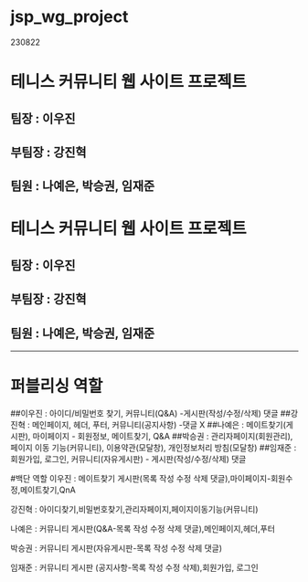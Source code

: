 # jsp_wg_project
230822

# 테니스 커뮤니티 웹 사이트 프로젝트
## 팀장 : 이우진
## 부팀장 : 강진혁
## 팀원 : 나예은, 박승권, 임재준 


# 테니스 커뮤니티 웹 사이트 프로젝트
## 팀장 : 이우진
## 부팀장 : 강진혁
## 팀원 : 나예은, 박승권, 임재준 


---------

# 퍼블리싱 역할

##이우진 : 아이디/비밀번호 찾기, 커뮤니티(Q&A) -게시판(작성/수정/삭제)  댓글
##강진혁 : 메인페이지, 헤더, 푸터, 커뮤니티(공지사항) -댓글 X
##나예은 : 메이트찾기(게시판), 마이페이지 - 회원정보, 메이트찾기,  Q&A
##박승권 : 관리자페이지(회원관리), 페이지 이동 기능(커뮤니티),   이용약관(모달창), 개인정보처리 방침(모달창)
##임재준 : 회원가입, 로그인,  커뮤니티(자유게시판) - 게시판(작성/수정/삭제) 댓글

#백단 역할
이우진 : 메이트찾기 게시판(목록 작성 수정 삭제 댓글),마이페이지-회원수정,메이트찾기,QnA

강진혁 : 아이디찾기,비밀번호찾기,관리자페이지,페이지이동기능(커뮤니티)

나예은 : 커뮤니티 게시판(Q&A-목록 작성 수정 삭제 댓글),메인페이지,헤더,푸터

박승권 : 커뮤니티 게시판(자유게시판-목록 작성 수정 삭제 댓글)

임재준 : 커뮤니티 게시판 (공지사항-목록 작성 수정 삭제),회원가입, 로그인

